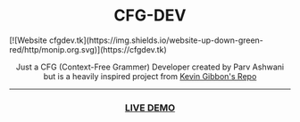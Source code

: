 <h1 align="center">CFG-DEV</h1>
[![Website cfgdev.tk](https://img.shields.io/website-up-down-green-red/http/monip.org.svg)](https://cfgdev.tk)
<p align="center">Just a CFG (Context-Free Grammer) Developer created by Parv Ashwani but is a heavily inspired project from <a href="https://bakkot.github.io/cfgrammar-tool/">Kevin Gibbon's Repo</a></p>

<hr>

<h3 align="center">
  <a href="https://academicgit.github.io/CFG-DEV/">LIVE DEMO</a>
</h3>
